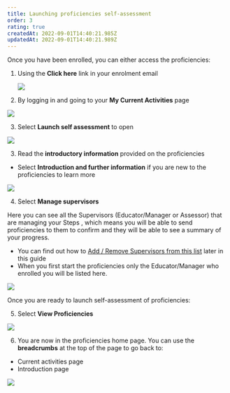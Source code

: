 ```yaml
---
title: Launching proficiencies self-assessment
order: 3
rating: true
createdAt: 2022-09-01T14:40:21.985Z
updatedAt: 2022-09-01T14:40:21.989Z
---
```

Once you have been enrolled, you can either access the proficiencies:

1. Using the **Click here** link in your enrolment email

   ![](/img/enrolling_9_n.png)
2. By logging in and going to your **My Current Activities** page 

![](/img/l_accessing_2.png)

3. Select **Launch self assessment** to open

![](/img/le-9-04-Technical.jpg)

3. Read the **introductory information** provided on the proficiencies

* Select **Introduction and further information** if you are new to the proficiencies to learn more

![](/img/l_accessing_3_n.png)

4. Select **Manage supervisors**

Here you can see all the Supervisors (Educator/Manager or Assessor) that are managing your Steps , which means you will be able to send proficiencies to them to confirm and they will be able to see a summary of your progress. 

* You can find out how to [Add / Remove Supervisors from this list](/user-guide/learner/06-confirmation/managing-your-supervisors) later in this guide
* When you first start the proficiencies only the Educator/Manager who enrolled you will be listed here.

![](/img/l_accessing_4.png)

[](/user-guide/learner/06-confirmation/managing-your-supervisors)

Once you are ready to launch self-assessment of proficiencies:

5. Select **View Proficiencies**

![](/img/l_accessing_5.png)

6. You are now in the proficiencies home page. You can use the **breadcrumbs** at the top of the page to go back to: 

* Current activities page 
* Introduction page

![](/img/l_accessing_6_n.png)
